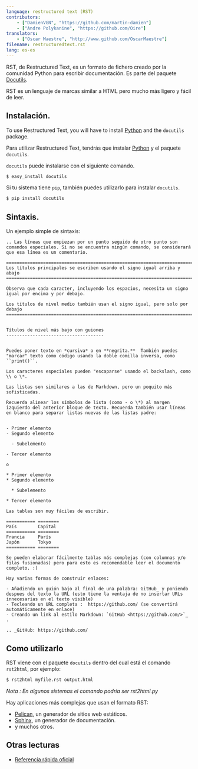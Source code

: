 ```yaml
---
language: restructured text (RST)
contributors:
    - ["DamienVGN", "https://github.com/martin-damien"]
    - ["Andre Polykanine", "https://github.com/Oire"]
translators:
    - ["Oscar Maestre", "http://www.github.com/OscarMaestre"]
filename: restructuredtext.rst
lang: es-es
---
```



RST, de Restructured Text, es un formato de fichero creado por la comunidad Python para escribir documentación. Es parte del paquete [Docutils](https://docutils.sourceforge.io/rst.html).

RST es un lenguaje de marcas similar a HTML pero mucho más ligero y fácil de leer.

## Instalación.

To use Restructured Text, you will have to install [Python](http://www.python.org) and the `docutils` package.

Para utilizar Restructured Text, tendrás que instalar [Python](http://www.python.org) y el paquete `docutils`.

`docutils` puede instalarse con el siguiente comando.

```bash
$ easy_install docutils
```

Si tu sistema tiene `pip`, también puedes utilizarlo para instalar `docutils`.

```bash
$ pip install docutils
```


## Sintaxis.

Un ejemplo simple de sintaxis:

```
.. Las líneas que empiezan por un punto seguido de otro punto son comandos especiales. Si no se encuentra ningún comando, se considerará que esa línea es un comentario.

========================================================================
Los títulos principales se escriben usando el signo igual arriba y abajo
========================================================================

Observa que cada caracter, incluyendo los espacios, necesita un signo igual por encima y por debajo.

Los títulos de nivel medio también usan el signo igual, pero solo por debajo
=============================================================================


Títulos de nivel más bajo con guiones
-------------------------------------


Puedes poner texto en *cursiva* o en **negrita.**  También puedes "marcar" texto como código usando la doble comilla inversa, como ``print()``.

Los caracteres especiales pueden "escaparse" usando el backslash, como \\ o \*.

Las listas son similares a las de Markdown, pero un poquito más sofisticadas.

Recuerda alinear los símbolos de lista (como - o \*) al margen izquierdo del anterior bloque de texto. Recuerda también usar líneas en blanco para separar listas nuevas de las listas padre:


- Primer elemento
- Segundo elemento

  - Subelemento
    
- Tercer elemento

o

* Primer elemento
* Segundo elemento
    
  * Subelemento

* Tercer elemento

Las tablas son muy fáciles de escribir.

=========== ========
País        Capital
=========== ========
Francia     París
Japón       Tokyo
=========== ========

Se pueden elaborar fácilmente tablas más complejas (con columnas y/o filas fusionadas) pero para esto es recomendable leer el documento completo. :)

Hay varias formas de construir enlaces:

- Añadiendo un guión bajo al final de una palabra: GitHub_ y poniendo despues del texto la URL (esto tiene la ventaja de no insertar URLs innecesarias en el texto visible)
- Tecleando un URL completa :  https://github.com/ (se convertirá automáticamente en enlace)
- Creando un link al estilo Markdown: `GitHub <https://github.com/>`_ .

.. _GitHub: https://github.com/
```


## Como utilizarlo

RST viene con el paquete `docutils` dentro del cual está el comando `rst2html`, por ejemplo:

```bash
$ rst2html myfile.rst output.html
```

*Nota : En algunos sistemas el comando podría ser rst2html.py*

Hay aplicaciones más complejas que usan el formato RST:

- [Pelican](http://blog.getpelican.com/), un generador de sitios web estáticos.
- [Sphinx](http://sphinx-doc.org/), un generador de documentación.
- y muchos otros.


## Otras lecturas

- [Referencia rápida oficial](http://docutils.sourceforge.net/docs/user/rst/quickref.html)
